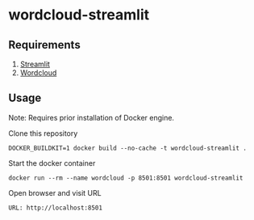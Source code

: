 # wordcloud-streamlit

## Requirements

1. [Streamlit](https://docs.streamlit.io/)
2. [Wordcloud](https://amueller.github.io/word_cloud/)


## Usage

Note:
Requires prior installation of Docker engine.

Clone this repository

```
DOCKER_BUILDKIT=1 docker build --no-cache -t wordcloud-streamlit .
```

Start the docker container

```
docker run --rm --name wordcloud -p 8501:8501 wordcloud-streamlit
```

Open browser and visit URL

```
URL: http://localhost:8501
```